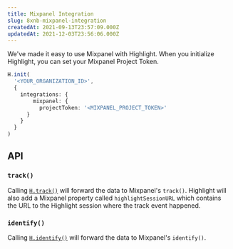 ```yaml
---
title: Mixpanel Integration
slug: 8xnb-mixpanel-integration
createdAt: 2021-09-13T23:57:09.000Z
updatedAt: 2021-12-03T23:56:06.000Z
---
```


We've made it easy to use Mixpanel with Highlight. When you initialize Highlight, you can set your Mixpanel Project Token.

```typescript
H.init(
  '<YOUR_ORGANIZATION_ID>',
  {
    integrations: {
        mixpanel: {
          projectToken: '<MIXPANEL_PROJECT_TOKEN>'
      }
    }
  }
)
```

## API

### `track()`

Calling [`H.track()`](/api/h-track) will forward the data to Mixpanel's `track()`. Highlight will also add a Mixpanel property called `highlightSessionURL`  which contains the URL to the Highlight session where the track event happened.

### `identify()`

Calling [`H.identify()`](/api/h-identify) will forward the data to Mixpanel's `identify()`.

